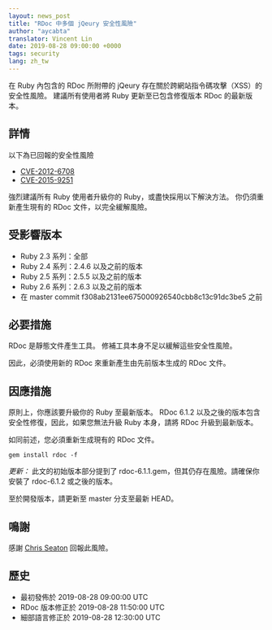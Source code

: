 ```yaml
---
layout: news_post
title: "RDoc 中多個 jQeury 安全性風險"
author: "aycabta"
translator: Vincent Lin
date: 2019-08-28 09:00:00 +0000
tags: security
lang: zh_tw
---
```



在 Ruby 內包含的 RDoc 所附帶的 jQeury 存在關於跨網站指令碼攻擊（XSS）的安全性風險。
建議所有使用者將 Ruby 更新至已包含修復版本 RDoc 的最新版本。

## 詳情

以下為已回報的安全性風險

* [CVE-2012-6708](https://nvd.nist.gov/vuln/detail/CVE-2012-6708)
* [CVE-2015-9251](https://nvd.nist.gov/vuln/detail/CVE-2015-9251)

強烈建議所有 Ruby 使用者升級你的 Ruby，或盡快採用以下解決方法。
你仍須重新產生現有的 RDoc 文件，以完全緩解風險。

## 受影響版本

* Ruby 2.3 系列：全部
* Ruby 2.4 系列：2.4.6 以及之前的版本
* Ruby 2.5 系列：2.5.5 以及之前的版本
* Ruby 2.6 系列：2.6.3 以及之前的版本
* 在 master commit f308ab2131ee675000926540cbb8c13c91dc3be5 之前

## 必要措施

RDoc 是靜態文件產生工具。
修補工具本身不足以緩解這些安全性風險。

因此，必須使用新的 RDoc 來重新產生由先前版本生成的 RDoc 文件。

## 因應措施

原則上，你應該要升級你的 Ruby 至最新版本。
RDoc 6.1.2 以及之後的版本包含安全性修復，因此，如果您無法升級 Ruby 本身，請將 RDoc 升級到最新版本。

如同前述，您必須重新生成現有的 RDoc 文件。

```
gem install rdoc -f
```

*更新：* 此文的初始版本部分提到了 rdoc-6.1.1.gem，但其仍存在風險。請確保你安裝了 rdoc-6.1.2 或之後的版本。

至於開發版本，請更新至 master 分支至最新 HEAD。

## 鳴謝

感謝 [Chris Seaton](https://hackerone.com/chrisseaton) 回報此風險。

## 歷史

* 最初發佈於 2019-08-28 09:00:00 UTC
* RDoc 版本修正於 2019-08-28 11:50:00 UTC
* 細部語言修正於 2019-08-28 12:30:00 UTC
